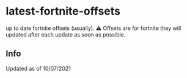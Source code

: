 # latest-fortnite-offsets

up to date fortnite offsets (usually). 
⚠️ Offsets are for fortnite they will updated after each update as soon as possible.

## Info
Updated as of 10/07/2021
